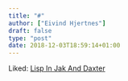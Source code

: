 ```yaml
---
title: "#"
author: ["Eivind Hjertnes"]
draft: false
type: "post"
date: 2018-12-03T18:59:14+01:00
---
```


Liked: [Lisp In Jak And
Daxter](http://wiki.c2.com/?LispInJakAndDaxter=)
